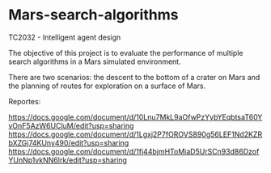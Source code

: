 # Mars-search-algorithms
TC2032 - Intelligent agent design

The objective of this project is to evaluate the performance of multiple search algorithms in a Mars simulated environment.

There are two scenarios: the descent to the bottom of a crater on Mars and the planning of routes for exploration on a surface of Mars.

Reportes:

https://docs.google.com/document/d/10Lnu7MkL9aOfwPzYybYEqbtsaT60YvOnF5AzW6UCluM/edit?usp=sharing
https://docs.google.com/document/d/1Lgxj2P7fOROVS890g56LEF1Nd2KZRbXZGj74KUny490/edit?usp=sharing
https://docs.google.com/document/d/1fj44bjmHToMiaD5UrSCn93d86DzofYUnNp1vkNN6lrk/edit?usp=sharing
